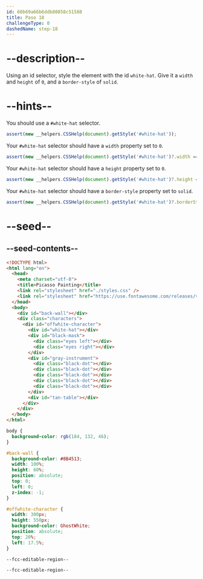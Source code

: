 ```yaml
---
id: 60b69a66b6ddb80858c51588
title: Paso 18
challengeType: 0
dashedName: step-18
---
```


# --description--

Using an id selector, style the element with the id `white-hat`. Give it a `width` and `height` of `0`, and a `border-style` of `solid`.

# --hints--

You should use a `#white-hat` selector.

```js
assert(new __helpers.CSSHelp(document).getStyle('#white-hat'));
```

Your `#white-hat` selector should have a `width` property set to `0`.

```js
assert(new __helpers.CSSHelp(document).getStyle('#white-hat')?.width === '0px');
```

Your `#white-hat` selector should have a `height` property set to `0`.

```js
assert(new __helpers.CSSHelp(document).getStyle('#white-hat')?.height === '0px');
```

Your `#white-hat` selector should have a `border-style` property set to `solid`.

```js
assert(new __helpers.CSSHelp(document).getStyle('#white-hat')?.borderStyle === 'solid');
```

# --seed--

## --seed-contents--

```html
<!DOCTYPE html>
<html lang="en">
  <head>
    <meta charset="utf-8">
    <title>Picasso Painting</title>
    <link rel="stylesheet" href="./styles.css" />
    <link rel="stylesheet" href="https://use.fontawesome.com/releases/v5.8.2/css/all.css">
  </head>
  <body>
    <div id="back-wall"></div>
    <div class="characters">
      <div id="offwhite-character">
        <div id="white-hat"></div>
        <div id="black-mask">
          <div class="eyes left"></div>
          <div class="eyes right"></div>
        </div>
        <div id="gray-instrument">
          <div class="black-dot"></div>
          <div class="black-dot"></div>
          <div class="black-dot"></div>
          <div class="black-dot"></div>
          <div class="black-dot"></div>
        </div>
        <div id="tan-table"></div>
      </div>
    </div>
  </body>
</html>
```

```css
body {
  background-color: rgb(184, 132, 46);
}

#back-wall {
  background-color: #8B4513;
  width: 100%;
  height: 60%;
  position: absolute;
  top: 0;
  left: 0;
  z-index: -1;
}

#offwhite-character {
  width: 300px;
  height: 550px;
  background-color: GhostWhite;
  position: absolute;
  top: 20%;
  left: 17.5%;
}

--fcc-editable-region--

--fcc-editable-region--

```
